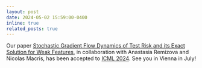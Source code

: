 ```yaml
---
layout: post
date: 2024-05-02 15:59:00-0400
inline: true
related_posts: true
---
```

Our paper [Stochastic Gradient Flow Dynamics of Test Risk and its Exact Solution for Weak Features](https://arxiv.org/abs/2402.07626), in collaboration with Anastasia Remizova and Nicolas Macris, has been accepted to [ICML 2024](https://icml.cc/). See you in Vienna in July! 
